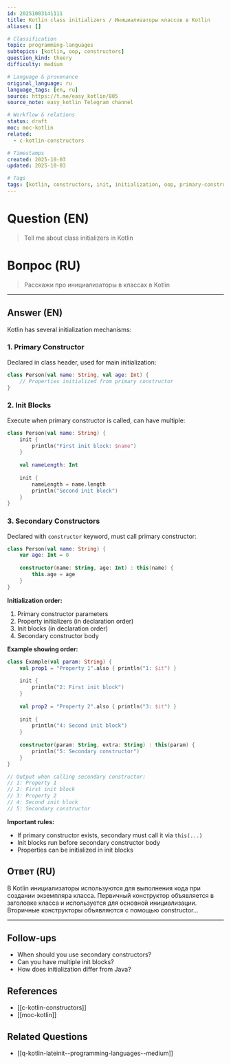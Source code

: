 ```yaml
---
id: 20251003141111
title: Kotlin class initializers / Инициализаторы классов в Kotlin
aliases: []

# Classification
topic: programming-languages
subtopics: [kotlin, oop, constructors]
question_kind: theory
difficulty: medium

# Language & provenance
original_language: ru
language_tags: [en, ru]
source: https://t.me/easy_kotlin/805
source_note: easy_kotlin Telegram channel

# Workflow & relations
status: draft
moc: moc-kotlin
related:
  - c-kotlin-constructors

# Timestamps
created: 2025-10-03
updated: 2025-10-03

# Tags
tags: [kotlin, constructors, init, initialization, oop, primary-constructor, secondary-constructor, difficulty/medium, easy_kotlin, lang/ru, programming-languages]
---
```


# Question (EN)
> Tell me about class initializers in Kotlin

# Вопрос (RU)
> Расскажи про инициализаторы в классах в Kotlin

---

## Answer (EN)

Kotlin has several initialization mechanisms:

### 1. Primary Constructor

Declared in class header, used for main initialization:

```kotlin
class Person(val name: String, val age: Int) {
    // Properties initialized from primary constructor
}
```

### 2. Init Blocks

Execute when primary constructor is called, can have multiple:

```kotlin
class Person(val name: String) {
    init {
        println("First init block: $name")
    }
    
    val nameLength: Int
    
    init {
        nameLength = name.length
        println("Second init block")
    }
}
```

### 3. Secondary Constructors

Declared with `constructor` keyword, must call primary constructor:

```kotlin
class Person(val name: String) {
    var age: Int = 0
    
    constructor(name: String, age: Int) : this(name) {
        this.age = age
    }
}
```

**Initialization order:**

1. Primary constructor parameters
2. Property initializers (in declaration order)
3. Init blocks (in declaration order)
4. Secondary constructor body

**Example showing order:**
```kotlin
class Example(val param: String) {
    val prop1 = "Property 1".also { println("1: $it") }
    
    init {
        println("2: First init block")
    }
    
    val prop2 = "Property 2".also { println("3: $it") }
    
    init {
        println("4: Second init block")
    }
    
    constructor(param: String, extra: String) : this(param) {
        println("5: Secondary constructor")
    }
}

// Output when calling secondary constructor:
// 1: Property 1
// 2: First init block
// 3: Property 2
// 4: Second init block
// 5: Secondary constructor
```

**Important rules:**
- If primary constructor exists, secondary must call it via `this(...)`
- Init blocks run before secondary constructor body
- Properties can be initialized in init blocks

## Ответ (RU)

В Kotlin инициализаторы используются для выполнения кода при создании экземпляра класса. Первичный конструктор объявляется в заголовке класса и используется для основной инициализации. Вторичные конструкторы объявляются с помощью constructor...

---

## Follow-ups
- When should you use secondary constructors?
- Can you have multiple init blocks?
- How does initialization differ from Java?

## References
- [[c-kotlin-constructors]]
- [[moc-kotlin]]

## Related Questions
- [[q-kotlin-lateinit--programming-languages--medium]]
